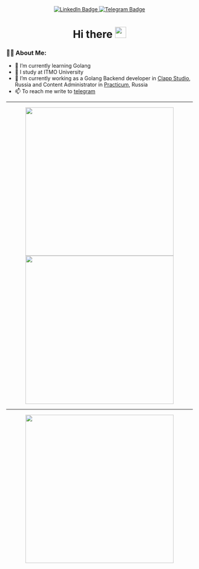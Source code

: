 <div align="center">
  <div id="badges">
    <a href="https://www.linkedin.com/in/v0hmly/">
      <img src="https://img.shields.io/badge/LinkedIn-blue?style=for-the-badge&logo=linkedin&logoColor=white" alt="LinkedIn Badge"/>
    </a>
    <a href="https://t.me/v0hmly">
      <img src="https://img.shields.io/badge/Telegram-blue?style=for-the-badge&logo=telegram&logoColor=white" alt="Telegram Badge"/>
    </a>
  </div>
  <img src="https://komarev.com/ghpvc/?username=v0hm&style=flat-square&color=blue" alt=""/>
  
  <h1>
  Hi there
  <img src="https://media.giphy.com/media/hvRJCLFzcasrR4ia7z/giphy.gif" width="30px" height="30px"/>
  </h1>
</div>

### :man_technologist: About Me:
- 🌱 I’m currently learning Golang
- 🔭 I study at ITMO University
- 🤔 I’m currently working as a Golang Backend developer in [Clapp Studio](https://clapp.studio/), Russia and Content Administrator in [Practicum](https://practicum.com/), Russia
- 📫 To reach me write to [telegram](https://t.me/v0hmly)


---
<p align = "center">
  <img src = "https://github-readme-stats.vercel.app/api?username=v0hm&count_private=true&show_icons=true&theme=tokyonight&hide_border=true" width = 400>
  <img src = "https://github-readme-streak-stats.herokuapp.com?user=v0hm&theme=tokyonight&hide_border=true" width = 400>
</p>

---

<p align = "center">
  <img src = "https://github-readme-stats.vercel.app/api/top-langs/?username=v0hm&layout=compact&langs_count=4&theme=tokyonight&hide=java,C%23&hide_border=true" width = 400>
</p

